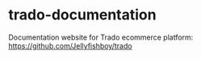 trado-documentation
===================

Documentation website for Trado ecommerce platform: https://github.com/Jellyfishboy/trado
